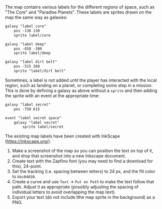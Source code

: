 The map contains various labels for the different regions of space, such as "The Core" and "Paradise Planets".
These labels are sprites drawn on the map the same way as galaxies:

```html
galaxy "label core"
	pos -136 130
	sprite label/core

galaxy "label deep"
	pos -658 -300
	sprite label/deep

galaxy "label dirt belt"
	pos -515 260
	sprite "label/dirt belt"
```

Sometimes, a label is not added until the player has interacted with the local region, such as landing on a planet, or completing some step in a mission. This is done by defining a galaxy as above without a `sprite` and then adding the sprite with an event at the appropriate time:

```html
galaxy "label secret"
	pos -750 615

event "label secret space"
	galaxy "label secret"
		sprite label/secret
```

The existing map labels have been created with InkScape (https://inkscape.org/).
1. Make a screenshot of the map so you can position the text on top of it, and drop that screenshot into a new Inkscape document.
2. Create text with the Zapfino font (you may need to find a download for this), 24-point.
3. Set the tracking (i.e. spacing between letters) to 24 px, and the fill color to `bbc04030`.
4. Create a curve and use `Text` -> `Put on Path` to make the text follow that path. Adjust it as appropriate (possibly adjusting the spacing of individual letters to avoid overlapping the map text).
5. Export your text (do not include tthe map sprite in the background) as a PNG.
